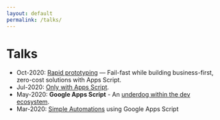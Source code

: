 ```yaml
---
layout: default
permalink: /talks/
---
```


<h1>Talks</h1>

- Oct-2020: [Rapid prototyping](https://script.gs/talk-4-rapid-prototyping/) — Fail-fast while building business-first, zero-cost solutions with Apps Script.
- Jul-2020: [Only with Apps Script](https://script.gs/talk-3-only-with-apps-script/).
- May-2020: **Google Apps Script** - An [underdog within the dev ecosystem](https://script.gs/talk-2-google-apps-script-an-underdog-within-the-dev-ecosystem/).
- Mar-2020: [Simple Automations](https://script.gs/talk-1-simple-automations-using-google-apps-script/) using Google Apps Script